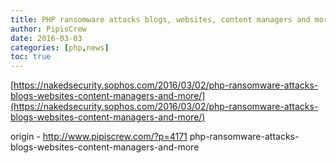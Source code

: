 ```yaml
---
title: PHP ransomware attacks blogs, websites, content managers and more…
author: PipisCrew
date: 2016-03-03
categories: [php,news]
toc: true
---
```


[https://nakedsecurity.sophos.com/2016/03/02/php-ransomware-attacks-blogs-websites-content-managers-and-more/](https://nakedsecurity.sophos.com/2016/03/02/php-ransomware-attacks-blogs-websites-content-managers-and-more/)

origin - http://www.pipiscrew.com/?p=4171 php-ransomware-attacks-blogs-websites-content-managers-and-more